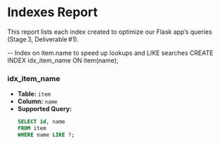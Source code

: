 # Indexes Report

This report lists each index created to optimize our Flask app’s queries (Stage 3, Deliverable #1).

-- Index on item.name to speed up lookups and LIKE searches
CREATE INDEX idx_item_name ON item(name);

### idx_item_name
- **Table:** `item`
- **Column:** `name`
- **Supported Query:**  
  ```sql
  SELECT id, name
  FROM item
  WHERE name LIKE ?;
